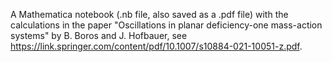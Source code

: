 A Mathematica notebook (.nb file, also saved as a .pdf file) with the calculations in the paper "Oscillations in planar deficiency-one mass-action systems" by B. Boros and J. Hofbauer, see https://link.springer.com/content/pdf/10.1007/s10884-021-10051-z.pdf.
